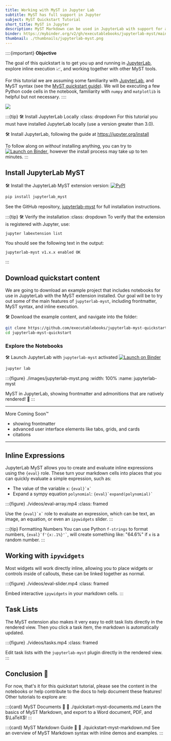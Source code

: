 ```yaml
---
title: Working with MyST in Jupyter Lab
subtitle: MyST has full support in Jupyter
subject: MyST Quickstart Tutorial
short_title: MyST in Jupyter
description: MyST Markdown can be used in JupyterLab with support for all MyST syntax as well as inline execution.
binder: https://mybinder.org/v2/gh/executablebooks/jupyterlab-myst/main?urlpath=lab
thumbnail: ./thumbnails/jupyterlab-myst.png
---
```


::::{important}
**Objective**

The goal of this quickstart is to get you up and running in [JupyterLab](https://jupyter.org), explore inline execution 📈, and working together with other MyST tools.

For this tutorial we are assuming some familiarity with [JupyterLab](https://jupyter.org), and MyST syntax (see the [MyST quickstart guide](./quickstart-myst-markdown.md)). We will be executing a few Python code cells in the notebook, familiarity with `numpy` and `matplotlib` is helpful but not necessary.
::::

![](#lookout-for-tutorial-actions)

:::{tip} 🛠 Install JupyterLab Locally
:class: dropdown
For this tutorial you must have installed JupyterLab locally (use a version greater than 3.0).

🛠 Install JupyterLab, following the guide at <https://jupyter.org/install>

To follow along on _without_ installing anything, you can try to [![Launch on Binder][binder-badge]][binder-link], however the install process may take up to ten minutes.
:::

## Install JupyterLab MyST

🛠 Install the JupyterLab MyST extension version: [![PyPI](https://img.shields.io/pypi/v/jupyterlab-myst.svg)](https://pypi.org/project/jupyterlab-myst)

```bash
pip install jupyterlab_myst
```

See the GitHub repository, [jupyterlab-myst](https://github.com/executablebooks/jupyterlab-myst) for full installation instructions.

:::{tip} 🛠 Verify the installation
:class: dropdown
To verify that the extension is registered with Jupyter, use:

```bash
jupyter labextension list
```

You should see the following text in the output:

```text
jupyterlab-myst v1.x.x enabled OK
```

:::

## Download quickstart content

We are going to download an example project that includes notebooks for use in JupyterLab with the MyST extension installed.
Our goal will be to try out some of the main features of `jupyterlab-myst`, including frontmatter, MyST syntax, and inline execution.

🛠 Download the example content, and navigate into the folder:

```bash
git clone https://github.com/executablebooks/jupyterlab-myst-quickstart.git
cd jupyterlab-myst-quickstart
```

### Explore the Notebooks

🛠 Launch JupyterLab with `jupyterlab-myst` activated [![Launch on Binder][binder-badge]][binder-link]

```bash
jupyter lab
```

:::{figure} ./images/jupyterlab-myst.png
:width: 100%
:name: jupyterlab-myst

MyST in JupyterLab, showing frontmatter and admonitions that are natively rendered! 🎉
:::

---

More Coming Soon™

- showing frontmatter
- advanced user interface elements like tabs, grids, and cards
- citations

---

## Inline Expressions

JupyterLab MyST allows you to create and evaluate inline expressions using the `{eval}` role.
These turn your markdown cells into places that you can quickly evaluate a simple expression, such as:

- The value of the variable `x`: `` {eval}`x` ``
- Expand a sympy equation `polynomial`: `` {eval}`expand(polynomial)` ``

:::{figure} ./videos/eval-array.mp4
:class: framed

Use the `` {eval}`x` `` role to evaluate an expression, which can be text, an image, an equation, or even an `ipywidgets` slider.
:::

:::{tip} Formatting Numbers
You can use Python `f-strings` to format numbers, `` {eval}`f'{x:.1%}'` ``, will create something like: "64.6%" if `x` is a random number.
:::

## Working with `ipywidgets`

Most widgets will work directly inline, allowing you to place widgets or controls inside of callouts, these can be linked together as normal.

:::{figure} ./videos/eval-slider.mp4
:class: framed

Embed interactive `ipywidgets` in your markdown cells.
:::

## Task Lists

The MyST extension also makes it very easy to edit task lists directly in the rendered view. Then you click a task item, the markdown is automatically updated.

:::{figure} ./videos/tasks.mp4
:class: framed

Edit task lists with the `jupyterlab-myst` plugin directly in the rendered view.
:::

## Conclusion 🥳

For now, that's it for this quickstart tutorial, please see the content in the notebooks or help contribute to the docs to help document these features! Other tutorials to explore are:

:::{card} MyST Documents 📑
:link: ./quickstart-myst-documents.md
Learn the basics of MyST Markdown, and export to a Word document, PDF, and $\LaTeX$!
:::

:::{card} MyST Markdown Guide 📖
:link: ./quickstart-myst-markdown.md
See an overview of MyST Markdown syntax with inline demos and examples.
:::

[binder-badge]: https://mybinder.org/badge_logo.svg
[binder-link]: https://mybinder.org/v2/gh/executablebooks/jupyterlab-myst-quickstart/main?urlpath=lab
